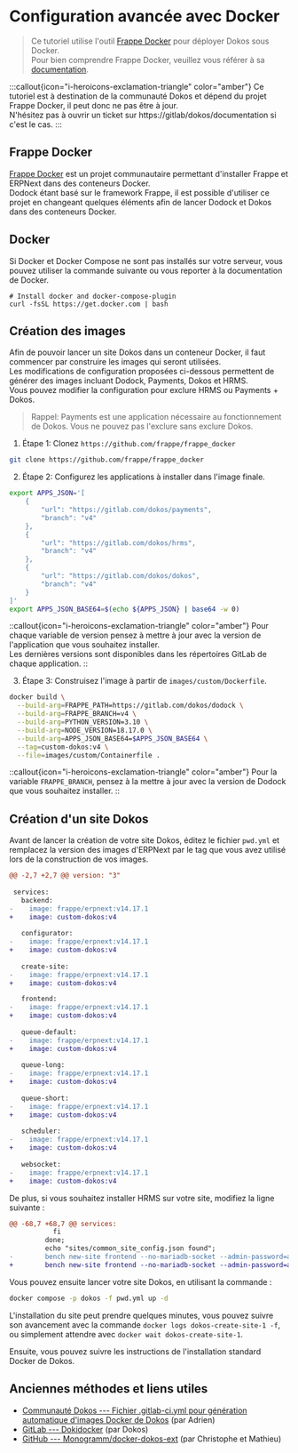# Configuration avancée avec Docker

> Ce tutoriel utilise l'outil [Frappe Docker](https://github.com/frappe/frappe_docker) pour déployer Dokos sous Docker.  
Pour bien comprendre Frappe Docker, veuillez vous référer à sa [documentation](https://github.com/frappe/frappe_docker/#production).

:::callout{icon="i-heroicons-exclamation-triangle" color="amber"}
Ce tutoriel est à destination de la communauté Dokos et dépend du projet Frappe Docker, il peut donc ne pas être à jour.  
N'hésitez pas à ouvrir un ticket sur https://gitlab/dokos/documentation si c'est le cas.
:::

## Frappe Docker

[Frappe Docker](https://github.com/frappe/frappe_docker) est un projet communautaire permettant d'installer Frappe et ERPNext dans des conteneurs Docker.  
Dodock étant basé sur le framework Frappe, il est possible d'utiliser ce projet en changeant quelques éléments afin de lancer Dodock et Dokos dans des conteneurs Docker.  

## Docker

Si Docker et Docker Compose ne sont pas installés sur votre serveur, vous pouvez utiliser la commande suivante ou vous reporter à la documentation de Docker.

```
# Install docker and docker-compose-plugin
curl -fsSL https://get.docker.com | bash
```

## Création des images

Afin de pouvoir lancer un site Dokos dans un conteneur Docker, il faut commencer par construire les images qui seront utilisées.  
Les modifications de configuration proposées ci-dessous permettent de générer des images incluant Dodock, Payments, Dokos et HRMS.  
Vous pouvez modifier la configuration pour exclure HRMS ou Payments + Dokos.

> Rappel: Payments est une application nécessaire au fonctionnement de Dokos. Vous ne pouvez pas l'exclure sans exclure Dokos.

1. Étape 1: Clonez `https://github.com/frappe/frappe_docker`
```bash
git clone https://github.com/frappe/frappe_docker
```

2. Étape 2: Configurez les applications à installer dans l'image finale.

```bash
export APPS_JSON='[
    {
        "url": "https://gitlab.com/dokos/payments",
        "branch": "v4"
    },
    {
        "url": "https://gitlab.com/dokos/hrms",
        "branch": "v4"
    },
    {
        "url": "https://gitlab.com/dokos/dokos",
        "branch": "v4"
    }
]'
export APPS_JSON_BASE64=$(echo ${APPS_JSON} | base64 -w 0)
```

::callout{icon="i-heroicons-exclamation-triangle" color="amber"}
Pour chaque variable de version pensez à mettre à jour avec la version de l'application que vous souhaitez installer.  
Les dernières versions sont disponibles dans les répertoires GitLab de chaque application.
::


3. Étape 3: Construisez l'image à partir de `images/custom/Dockerfile`.

```bash
docker build \
  --build-arg=FRAPPE_PATH=https://gitlab.com/dokos/dodock \
  --build-arg=FRAPPE_BRANCH=v4 \
  --build-arg=PYTHON_VERSION=3.10 \
  --build-arg=NODE_VERSION=18.17.0 \
  --build-arg=APPS_JSON_BASE64=$APPS_JSON_BASE64 \
  --tag=custom-dokos:v4 \
  --file=images/custom/Containerfile .
```

::callout{icon="i-heroicons-exclamation-triangle" color="amber"}
Pour la variable `FRAPPE_BRANCH`, pensez à la mettre à jour avec la version de Dodock que vous souhaitez installer.
::

## Création d'un site Dokos

Avant de lancer la création de votre site Dokos, éditez le fichier `pwd.yml` et remplacez la version des images d'ERPNext par le tag que vous avez utilisé lors de la construction de vos images.

```diff
@@ -2,7 +2,7 @@ version: "3"
 
 services:
   backend:
-    image: frappe/erpnext:v14.17.1
+    image: custom-dokos:v4
 
   configurator:
-    image: frappe/erpnext:v14.17.1
+    image: custom-dokos:v4
 
   create-site:
-    image: frappe/erpnext:v14.17.1
+    image: custom-dokos:v4

   frontend:
-    image: frappe/erpnext:v14.17.1
+    image: custom-dokos:v4
 
   queue-default:
-    image: frappe/erpnext:v14.17.1
+    image: custom-dokos:v4
 
   queue-long:
-    image: frappe/erpnext:v14.17.1
+    image: custom-dokos:v4
 
   queue-short:
-    image: frappe/erpnext:v14.17.1
+    image: custom-dokos:v4
 
   scheduler:
-    image: frappe/erpnext:v14.17.1
+    image: custom-dokos:v4
 
   websocket:
-    image: frappe/erpnext:v14.17.1
+    image: custom-dokos:v4
```

De plus, si vous souhaitez installer HRMS sur votre site, modifiez la ligne suivante :

```diff
@@ -68,7 +68,7 @@ services:
           fi
         done;
         echo "sites/common_site_config.json found";
-        bench new-site frontend --no-mariadb-socket --admin-password=admin --db-root-password=admin --install-app erpnext --set-default;
+        bench new-site frontend --no-mariadb-socket --admin-password=admin --db-root-password=admin --install-app dokos --install-app hrms --set-default;
```

Vous pouvez ensuite lancer votre site Dokos, en utilisant la commande :
```bash
docker compose -p dokos -f pwd.yml up -d
```

L'installation du site peut prendre quelques minutes, vous pouvez suivre son avancement avec la commande `docker logs dokos-create-site-1 -f`, ou simplement attendre avec `docker wait dokos-create-site-1`.

Ensuite, vous pouvez suivre les instructions de l'installation standard Docker de Dokos.

## Anciennes méthodes et liens utiles

* [Communauté Dokos --- Fichier .gitlab-ci.yml pour génération automatique d'images Docker de Dokos](https://community.dokos.io/t/fichier-gitlab-ci-yml-pour-generation-automatique-dimages-docker-de-dokos/629) (par Adrien)
* [GitLab --- Dokidocker](https://gitlab.com/dokos/dokidocker) (par Dokos)
* [GitHub --- Monogramm/docker-dokos-ext](https://github.com/Monogramm/docker-dokos-ext) (par Christophe et Mathieu)
